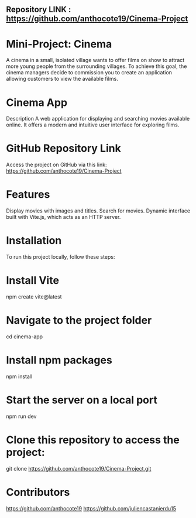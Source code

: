 ## Repository LINK : https://github.com/anthocote19/Cinema-Project ##
# Mini-Project: Cinema
A cinema in a small, isolated village wants to offer films on show to attract more young people from the surrounding villages.
To achieve this goal, the cinema managers decide to commission you to create an application allowing customers to view the available films.


# Cinema App
Description
A web application for displaying and searching movies available online. It offers a modern and intuitive user interface for exploring films.

# GitHub Repository Link
Access the project on GitHub via this link:
https://github.com/anthocote19/Cinema-Project

# Features

Display movies with images and titles.
Search for movies.
Dynamic interface built with Vite.js, which acts as an HTTP server.

# Installation
To run this project locally, follow these steps:

# Install Vite
npm create vite@latest 

# Navigate to the project folder
cd cinema-app 

# Install npm packages
npm install 

# Start the server on a local port
npm run dev

# Clone this repository to access the project:
git clone https://github.com/anthocote19/Cinema-Project.git

# Contributors
https://github.com/anthocote19
https://github.com/juliencastanierdu15
